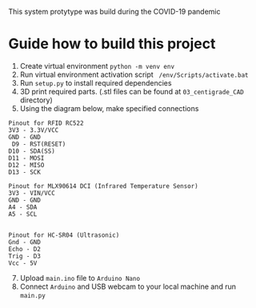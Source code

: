 This system protytype was build during the COVID-19 pandemic



# Guide how to build this project
1. Create virtual environment ```python -m venv env```
2. Run virtual environment activation script ``` /env/Scripts/activate.bat```
3. Run ```setup.py``` to install required dependencies
4. 3D print required parts. (.stl files can be found at ```03_centigrade_CAD``` directory)
5.  Using the diagram below, make specified connections
```
Pinout for RFID RC522 
3V3 - 3.3V/VCC
GND - GND
 D9 - RST(RESET)
D10 - SDA(SS)
D11 - MOSI
D12 - MISO
D13 - SCK

Pinout for MLX90614 DCI (Infrared Temperature Sensor)
3V3 - VIN/VCC
GND - GND
A4 - SDA
A5 - SCL


Pinout for HC-SR04 (Ultrasonic)
Gnd - GND
Echo - D2
Trig - D3
Vcc - 5V
```


7. Upload ```main.ino``` file to ```Arduino Nano```
8. Connect ```Arduino``` and USB webcam to your local machine and run ```main.py```
